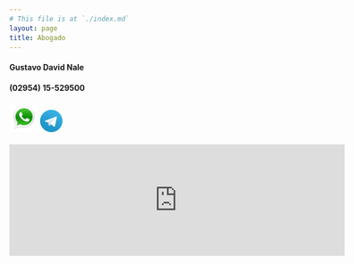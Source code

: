 ```yaml
---
# This file is at `./index.md`
layout: page
title: Abogado
---
```

#### Gustavo David Nale

#### (02954) 15-529500  


#### [![](/images/whatsapp.png)](https://wa.me/5492954529500/)  [![](/images/telegram.png)](https://t.me/gustavo_ok/)  
  
<p><div class="mapouter"><div class="gmap_canvas"><iframe width="600" height="200" id="gmap_canvas" src="https://maps.google.com/maps?q=gral%20pico%2074,%20santa%20rosa,%20la%20pampa&t=&z=17&ie=UTF8&iwloc=&output=embed" frameborder="0" scrolling="no" marginheight="0" marginwidth="0"></iframe><a href="https://fmovies-online.net"></a><br><style>.mapouter{position:relative;text-align:center;height:200px;width:600px;}</style><a href="https://www.embedgooglemap.net">get google map embed code</a><style>.gmap_canvas {overflow:hidden;background:none!important;height:200px;width:600px;}</style></div></div></p>
